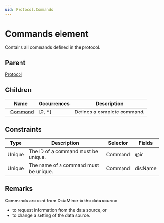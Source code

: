 ```yaml
---
uid: Protocol.Commands
---
```


# Commands element

Contains all commands defined in the protocol.

## Parent

[Protocol](xref:Protocol)

## Children

|Name|Occurrences|Description|
|--- |--- |--- |
|&nbsp;&nbsp;[Command](xref:Protocol.Commands.Command)|[0, *]|Defines a complete command.|

## Constraints

|Type|Description|Selector|Fields|
|--- |--- |--- |--- |
|Unique |The ID of a command must be unique. |Command |@id |
|Unique |The name of a command must be unique. |Command |dis:Name |

## Remarks

Commands are sent from DataMiner to the data source:

- to request information from the data source, or
- to change a setting of the data source.
